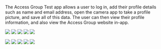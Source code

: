 The Access Group Test app allows a user to log in, add their profile details such as name and email address, open the camera app to take a profile picture, 
and save all of this data. The user can then view their profile information, and also view the Access Group website in-app. 

<p float="left">
<img src="https://user-images.githubusercontent.com/70595314/130497053-6c125211-27ef-49d7-9ec6-61331c097509.jpg">
<img src="https://user-images.githubusercontent.com/70595314/130497056-d857ae30-098e-4478-b09c-65b12fbabda7.jpg">
<img src="https://user-images.githubusercontent.com/70595314/130497057-98d39c6c-378a-43fd-bcd5-93979dcebc95.jpg">
<img src="https://user-images.githubusercontent.com/70595314/130497058-bb10928f-6746-4ced-82e0-dfe008720e38.jpg">
<img src="https://user-images.githubusercontent.com/70595314/130497237-f838e624-01a8-410f-aa2a-ef0eca5ae1a5.jpg">
</p>

<img src="https://user-images.githubusercontent.com/70595314/130497053-6c125211-27ef-49d7-9ec6-61331c097509.jpg">
<img src="https://user-images.githubusercontent.com/70595314/130497056-d857ae30-098e-4478-b09c-65b12fbabda7.jpg">
<img src="https://user-images.githubusercontent.com/70595314/130497057-98d39c6c-378a-43fd-bcd5-93979dcebc95.jpg">
<img src="https://user-images.githubusercontent.com/70595314/130497058-bb10928f-6746-4ced-82e0-dfe008720e38.jpg">
<img src="https://user-images.githubusercontent.com/70595314/130497237-f838e624-01a8-410f-aa2a-ef0eca5ae1a5.jpg">

